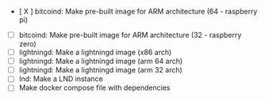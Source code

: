 - [ X ] bitcoind: Make pre-built image for ARM architecture (64 - raspberry pi)
- [ ] bitcoind: Make pre-built image for ARM architecture (32 - raspberry zero)
- [ ] lightningd: Make a lightningd image (x86 arch)
- [ ] lightningd: Make a lightningd image (arm 64 arch)
- [ ] lightningd: Make a lightningd image (arm 32 arch)
- [ ] lnd: Make a LND instance
- [ ] Make docker compose file with dependencies
